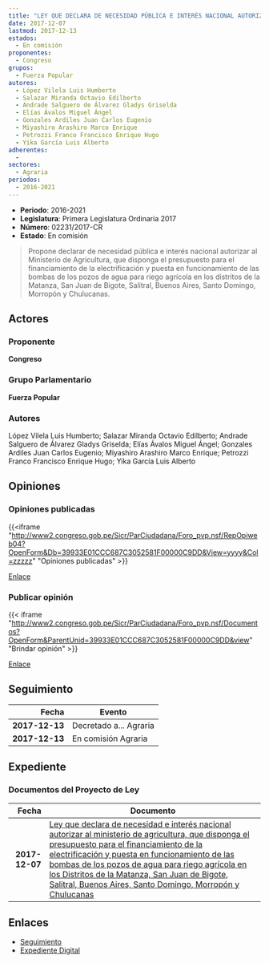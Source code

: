 ```yaml
---
title: "LEY QUE DECLARA DE NECESIDAD PÚBLICA E INTERÉS NACIONAL AUTORIZAR AL MINISTERIO DE AGRICULTURA, QUE DISPONGA EL PRESUPUESTO PARA EL FINANCIAMIENTO DE LA ELECTRIFICACIÓN Y PUESTA EN FUNCIONAMIENTO DE LAS BOMBAS DE LOS POZOS DE AGUA PARA RIEGO AGRÍCOLA EN LOS DISTRITOSE DE LA MATANZA, SAN JUAN DE BIGOTE, SALITRAL, BUENOS AIRES, SANTO DOMINGO, MORROPÓN Y CHULUCANAS"
date: 2017-12-07
lastmod: 2017-12-13
estados: 
  - En comisión
proponentes: 
  - Congreso
grupos: 
  - Fuerza Popular
autores: 
  - López Vilela Luis Humberto
  - Salazar Miranda Octavio Edilberto
  - Andrade Salguero de Álvarez Gladys Griselda
  - Elías Ávalos Miguel Ángel
  - Gonzales Ardiles Juan Carlos Eugenio
  - Miyashiro Arashiro Marco Enrique
  - Petrozzi Franco Francisco Enrique Hugo
  - Yika García Luis Alberto
adherentes: 
  - 
sectores: 
  - Agraria
periodos: 
  - 2016-2021
---
```


- **Periodo**: 2016-2021
- **Legislatura**: Primera Legislatura Ordinaria 2017
- **Número**: 02231/2017-CR
- **Estado**: En comisión

> Propone declarar de necesidad pública e interés nacional autorizar al Ministerio de Agricultura, que disponga el presupuesto para el financiamiento de la electrificación y puesta en funcionamiento de las bombas de los pozos de agua para riego agrícola en los distritos de la Matanza, San Juan de Bigote, Salitral, Buenos Aires, Santo Domingo, Morropón y Chulucanas.


## Actores

### Proponente

**Congreso**

### Grupo Parlamentario

**Fuerza Popular**

### Autores

López Vilela Luis Humberto; Salazar Miranda Octavio Edilberto; Andrade Salguero de Álvarez Gladys Griselda; Elías Ávalos Miguel Ángel; Gonzales Ardiles Juan Carlos Eugenio; Miyashiro Arashiro Marco Enrique; Petrozzi Franco Francisco Enrique Hugo; Yika García Luis Alberto


## Opiniones

### Opiniones publicadas

{{<iframe "http://www2.congreso.gob.pe/Sicr/ParCiudadana/Foro_pvp.nsf/RepOpiweb04?OpenForm&Db=39933E01CCC687C3052581F00000C9DD&View=yyyy&Col=zzzzz" "Opiniones publicadas" >}}

[Enlace](http://www2.congreso.gob.pe/Sicr/ParCiudadana/Foro_pvp.nsf/RepOpiweb04?OpenForm&Db=39933E01CCC687C3052581F00000C9DD&View=yyyy&Col=zzzzz)
### Publicar opinión

{{< iframe "http://www2.congreso.gob.pe/Sicr/ParCiudadana/Foro_pvp.nsf/Documentos?OpenForm&ParentUnid=39933E01CCC687C3052581F00000C9DD&view" "Brindar opinión" >}}

[Enlace](http://www2.congreso.gob.pe/Sicr/ParCiudadana/Foro_pvp.nsf/Documentos?OpenForm&ParentUnid=39933E01CCC687C3052581F00000C9DD&view)

## Seguimiento

| Fecha | Evento |
|------:|--------|
| **2017-12-13** | Decretado a... Agraria|
| **2017-12-13** | En comisión Agraria|


## Expediente


### Documentos del Proyecto de Ley

| Fecha | Documento |
|------:|--------|
| **2017-12-07** | [Ley que declara de necesidad e interés nacional autorizar al ministerio de agricultura, que disponga el presupuesto para el financiamiento de la electrificación y puesta en funcionamiento de las bombas de los pozos de agua para riego agrícola en los Distritos de la Matanza, San Juan de Bigote, Salitral, Buenos Aires, Santo Domingo, Morropón y Chulucanas](http://www.leyes.congreso.gob.pe/Documentos/2016_2021/Proyectos_de_Ley_y_de_Resoluciones_Legislativas/PL0223120171207.pdf) |

## Enlaces 

- [Seguimiento](http://www2.congreso.gob.pe/Sicr/TraDocEstProc/CLProLey2016.nsf/f7fff46988ca05b1052578e100829cc7/02de37e2e65e3a5a052581f000006cf1?OpenDocument)
- [Expediente Digital](http://www2.congreso.gob.pe/Sicr/TraDocEstProc/CLProLey2016.nsf/f7fff46988ca05b1052578e100829cc7/02de37e2e65e3a5a052581f000006cf1?OpenDocument&Click=05257FB7005EB655.eb71d0cf91d8294e05256cdf006b5706/$Body/0.1C6C)
